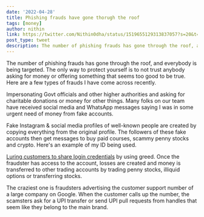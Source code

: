 ```yaml
---
date: '2022-04-28'
title: Phishing frauds have gone thorugh the roof
tags: [money]
author: nithin
link: https://twitter.com/Nithin0dha/status/1519655129313837057?s=20&t=O2LTO1fyk-sWOZKRhjCpkQ
post_type: tweet
description: The number of phishing frauds has gone through the roof, and everybody is being targeted...
---
```


The number of phishing frauds has gone through the roof, and everybody is being targeted. The only way to protect yourself is to not trust anybody asking for money or offering something that seems too good to be true. Here are a few types of frauds I have come across recently. 

Impersonating Govt officials and other higher authorities and asking for charitable donations or money for other things. Many folks on our team have received social media and WhatsApp messages saying I was in some urgent need of money from fake accounts.

Fake Instagram & social media profiles of well-known people are created by copying everything from the original profile. The followers of these fake accounts then get messages to buy paid courses, scammy penny stocks and crypto. Here's an example of my ID being used.  

[Luring customers to share login credentials](https://zerodha.com/z-connect/tradezerodha/stock-market-scams-everyone-should-be-aware-of) by using greed. Once the fraudster has access to the account, losses are created and money is transferred to other trading accounts by trading penny stocks, illiquid options or transferring stocks.

The craziest one is fraudsters advertising the customer support number of a large company on Google. When the customer calls up the number, the scamsters ask for a UPI transfer or send UPI pull requests from handles that seem like they belong to the main brand. 
